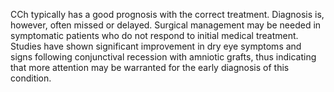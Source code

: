 CCh typically has a good prognosis with the correct treatment. Diagnosis is, however, often missed or delayed. Surgical management may be needed in symptomatic patients who do not respond to initial medical treatment. Studies have shown significant improvement in dry eye symptoms and signs following conjunctival recession with amniotic grafts, thus indicating that more attention may be warranted for the early diagnosis of this condition.
